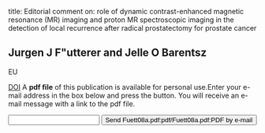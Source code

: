 title: Editorial comment on: role of dynamic contrast-enhanced magnetic resonance (MR) imaging and proton MR spectroscopic imaging in the detection of local recurrence after radical prostatectomy for prostate cancer

## Jurgen J F"utterer and Jelle O Barentsz
EU

<a href="https://doi.org/10.1016/j.eururo.2007.12.036">DOI</a>
A <b>pdf file</b> of this publication is available for personal use.Enter your e-mail address in the box below and press the button. You will receive an e-mail message with a link to the pdf file.
<form action="sender.php">  <input type="text" name="email">  <input type="submit" value="Send Fuett08a.pdf:pdf/Fuett08a.pdf:PDF by e-mail"></form>